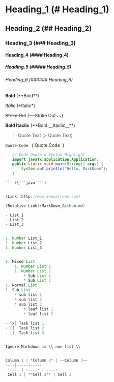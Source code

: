 # Heading_1 (\# Heading_1)
## Heading_2   (## Heading_2)
### Heading_3  (### Heading_3)
#### Heading_4 (#### Heading_4)
##### Heading_5   (##### Heading_5)
###### Heading_6  (###### Heading_6)


**Bold** (\*\*Bold**)

*Italic* (\*Italic*)

~~Strike Out~~ (\~~Strike Out~~)

**Bold __Itaclic__** (\*\*Bold \_\_Itaclic__**)


> Quote Text   (\> Quote Text)

`Quote Code `  (\`Quote Code `)


```java
   // Code Quote & Syntax Highlight
   import javafx.application.Application;
   public static void main(String[] args) {
       System.out.println("Hello, MarkDown");
   }

``` (\```java ```)


[Link](http://www.xenostream.com)

[Relative Link](MarkDown_Github.md)

- List_1
- List_2
- List_3


1. Number List_1
1. Number List_2
1. Number List_3


1. Mixed List
    1. Number List 1
    1. Number List 2
        * Sub List 1
        * Sub List 2
1. Normal List
1. Sub List
    * sub list 1
    * sub list 2
    * sub list 3
        * leaf list 1
        * leaf list 2
        
- [x] Task list 1
- []  Task list 2
- []  Task list 3


Ignore Markdown is \\ non list \\ 


Column 1 | *Column 2* | ~~Column 3~~ 
----|-----|-----
 :---- | :----: | ----: 
 Cell 1 | **Cell 2** | Cell 3
  
  


        

        
        
        
